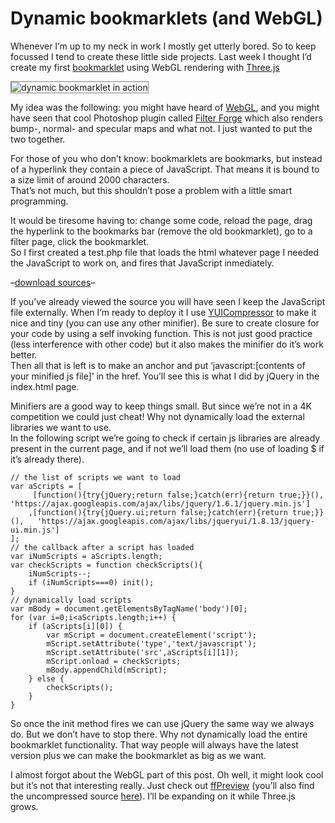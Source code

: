<!--
  id: 849
  description: Creating a dynamic bookmarklet with Three.js and WebGL to display Filter Forge filters in 3D.
  date: 2011-06-03T00:12:36
  modified: 2016-12-14T20:15:14
  slug: dynamic-bookmarklets-and-webgl
  type: post
  excerpt: <p>Whenever I&#8217;m up to my neck in work I mostly get utterly bored. So to keep focussed I tend to create these little side projects. Last week I thought I&#8217;d create my first bookmarklet using WebGL rendering with Three.js</p>
  categories: code, HTML, JavaScript
  tags: 3D, bookmarklet, Filter Forge, Threejs
  metaKeyword: bookmarklet
  metaTitle: Dynamic bookmarklets (and WebGL)
  metaDescription: Creating a dynamic bookmarklet with Three.js and WebGL to display Filter Forge filters in 3D.
  inCv: 
  inPortfolio: 
  dateFrom: 
  dateTo: 
-->

# Dynamic bookmarklets (and WebGL)

<p>Whenever I&#8217;m up to my neck in work I mostly get utterly bored. So to keep focussed I tend to create these little side projects. Last week I thought I&#8217;d create my first <a href="http://en.wikipedia.org/wiki/Bookmarklet" rel="external">bookmarklet</a> using WebGL rendering with <a href="https://github.com/mrdoob/three.js/" rel="external">Three.js</a></p>
<p><img src="https://res.cloudinary.com/dn1rmdjs5/image/upload/v1566568756/rv/ffpreview_preview1.jpg" alt="dynamic bookmarklet in action" class="left" style="border:1px solid grey" /></p>
<p><!--more--></p>
<p>My idea was the following: you might have heard of <a href="http://en.wikipedia.org/wiki/WebGL" rel="external">WebGL</a>, and you might have seen that cool Photoshop plugin called <a href="http://filterforge.com/" rel="external">Filter Forge</a> which also renders bump-, normal- and specular maps and what not. I just wanted to put the two together.</p>
<p>For those of you who don&#8217;t know: bookmarklets are bookmarks, but instead of a hyperlink they contain a piece of JavaScript. That means it is bound to a size limit of around 2000 characters.<br />
That&#8217;s not much, but this shouldn&#8217;t pose a problem with a little smart programming.</p>
<p>It would be tiresome having to: change some code, reload the page, drag the hyperlink to the bookmarks bar (remove the old bookmarklet), go to a filter page, click the bookmarklet.<br />So I first created a test.php file that loads the html whatever page I needed the JavaScript to work on, and fires that JavaScript inmediately.</p>
<p>&#8211;<a href="https://res.cloudinary.com/dn1rmdjs5/image/upload/v1566568756/rv/bookmarklet.rar" download="bookmarklet.rar">download sources</a>&#8211;</p>
<p>If you&#8217;ve already viewed the source you will have seen I keep the JavaScript file externally. When I&#8217;m ready to deploy it I use <a href="http://developer.yahoo.com/yui/compressor/" rel="external">YUICompressor</a> to make it nice and tiny (you can use any other minifier). Be sure to create closure for your code by using a self invoking function. This is not just good practice (less interference with other code) but it also makes the minifier do it&#8217;s work better.<br />
Then all that is left is to make an anchor and put &#8216;javascript:[contents of your minified js file]&#8217; in the href. You&#8217;ll see this is what I did by jQuery in the index.html page.</p>
<p>Minifiers  are a good way to keep things small. But since we&#8217;re not in a 4K competition we could just cheat! Why not dynamically load the external libraries we want to use.<br />
In the following script we&#8217;re going to check if certain js libraries are already present in the current page, and if not we&#8217;ll load them (no use of loading $ if it&#8217;s already there).</p>
<pre><code data-language="javascript">// the list of scripts we want to load
var aScripts = [
	 [function(){try{jQuery;return false;}catch(err){return true;}}(),	'https://ajax.googleapis.com/ajax/libs/jquery/1.6.1/jquery.min.js']
	,[function(){try{jQuery.ui;return false;}catch(err){return true;}}(),	'https://ajax.googleapis.com/ajax/libs/jqueryui/1.8.13/jquery-ui.min.js']
];
// the callback after a script has loaded
var iNumScripts = aScripts.length;
var checkScripts = function checkScripts(){
	iNumScripts--;
	if (iNumScripts===0) init();
}
// dynamically load scripts
var mBody = document.getElementsByTagName('body')[0];
for (var i=0;i&#60;aScripts.length;i++) {
	if (aScripts[i][0]) {
		var mScript = document.createElement('script');
		mScript.setAttribute('type','text/javascript');
		mScript.setAttribute('src',aScripts[i][1]);
		mScript.onload = checkScripts;
		mBody.appendChild(mScript);
	} else {
		checkScripts();
	}
}</code></pre>
<p>So once the init method fires we can use jQuery the same way we always do. But we don&#8217;t have to stop there. Why not dynamically load the entire bookmarklet functionality. That way people will always have the latest version plus we can make the bookmarklet as big as we want.</p>
<p>I almost forgot about the WebGL part of this post. Oh well, it might look cool but it&#8217;s not that interesting really. Just check out <a href="http://ffpreview.sjeiti.com">ffPreview</a> (you&#8217;ll also find the uncompressed source <a href="http://ffpreview.sjeiti.com/ffPreview.js">here</a>). I&#8217;ll be expanding on it while Three.js grows.</p>